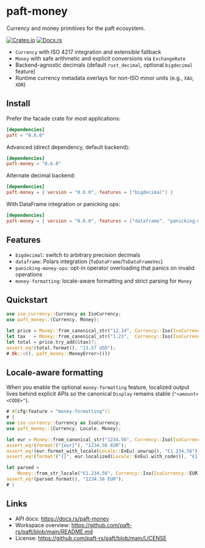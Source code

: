 paft-money
==========

Currency and money primitives for the paft ecosystem.

[![Crates.io](https://img.shields.io/crates/v/paft-money)](https://crates.io/crates/paft-money)
[![Docs.rs](https://docs.rs/paft-money/badge.svg)](https://docs.rs/paft-money)

- `Currency` with ISO 4217 integration and extensible fallback
- `Money` with safe arithmetic and explicit conversions via `ExchangeRate`
- Backend-agnostic decimals (default `rust_decimal`, optional `bigdecimal` feature)
- Runtime currency metadata overlays for non-ISO minor units (e.g., `XAU`, `XDR`)

Install
-------

Prefer the facade crate for most applications:

```toml
[dependencies]
paft = "0.6.0"
```

Advanced (direct dependency, default backend):

```toml
[dependencies]
paft-money = "0.6.0"
```

Alternate decimal backend:

```toml
[dependencies]
paft-money = { version = "0.6.0", features = ["bigdecimal"] }
```

With DataFrame integration or panicking ops:

```toml
[dependencies]
paft-money = { version = "0.6.0", features = ["dataframe", "panicking-money-ops"] }
```

Features
--------

- `bigdecimal`: switch to arbitrary precision decimals
- `dataframe`: Polars integration (`ToDataFrame`/`ToDataFrameVec`)
- `panicking-money-ops`: opt-in operator overloading that panics on invalid operations
- `money-formatting`: locale-aware formatting and strict parsing for `Money`

Quickstart
----------

```rust
use iso_currency::Currency as IsoCurrency;
use paft_money::{Currency, Money};

let price = Money::from_canonical_str("12.34", Currency::Iso(IsoCurrency::USD))?;
let tax   = Money::from_canonical_str("1.23",  Currency::Iso(IsoCurrency::USD))?;
let total = price.try_add(&tax)?;
assert_eq!(total.format(), "13.57 USD");
# Ok::<(), paft_money::MoneyError>(())
```

Locale-aware formatting
-----------------------

When you enable the optional `money-formatting` feature, localized output lives behind explicit APIs so the canonical `Display` remains stable (`"<amount> <CODE>"`).

```rust
# #[cfg(feature = "money-formatting")]
# {
use iso_currency::Currency as IsoCurrency;
use paft_money::{Currency, Locale, Money};

let eur = Money::from_canonical_str("1234.56", Currency::Iso(IsoCurrency::EUR)).unwrap();
assert_eq!(format!("{eur}"), "1234.56 EUR");
assert_eq!(eur.format_with_locale(Locale::EnEu).unwrap(), "€1.234,56");
assert_eq!(format!("{}", eur.localized(Locale::EnEu).with_code()), "€1.234,56 EUR");

let parsed =
    Money::from_str_locale("€1.234,56", Currency::Iso(IsoCurrency::EUR), Locale::EnEu).unwrap();
assert_eq!(parsed.format(), "1234.56 EUR");
# }
```

Links
-----

- API docs: https://docs.rs/paft-money
- Workspace overview: https://github.com/paft-rs/paft/blob/main/README.md
- License: https://github.com/paft-rs/paft/blob/main/LICENSE
